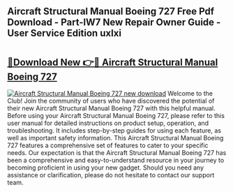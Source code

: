 ## Aircraft Structural Manual Boeing 727 Free Pdf Download - Part-lW7 New Repair Owner Guide - User Service Edition uxIxi

# <h2><a href="http://bc47077.oget.top/?id=Aircraft+Structural+Manual+Boeing+727">🔗Download New 👉🔴 Aircraft Structural Manual Boeing 727</a></h2>

[![Aircraft Structural Manual Boeing 727 new download](https://i.imgur.com/5g1atiW.png)](http://bc47077.oget.top/?id=Aircraft+Structural+Manual+Boeing+727)
Welcome to the Club! Join the community of users who have discovered the potential of their new Aircraft Structural Manual Boeing 727 with this helpful manual. Before using your Aircraft Structural Manual Boeing 727, please refer to this user manual for detailed instructions on product setup, operation, and troubleshooting. It includes step-by-step guides for using each feature, as well as important safety information. This Aircraft Structural Manual Boeing 727 features a comprehensive set of features to cater to your specific needs. Our expectation is that the Aircraft Structural Manual Boeing 727 has been a comprehensive and easy-to-understand resource in your journey to becoming proficient in using your new gadget. Should you need any assistance or clarification, please do not hesitate to contact our support team.
